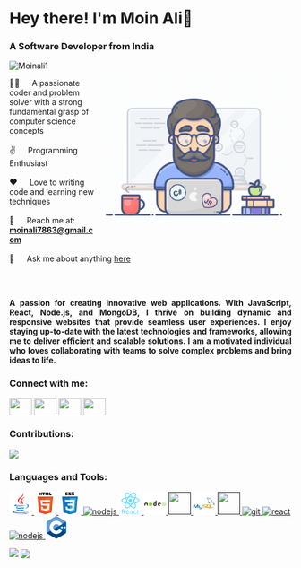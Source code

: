 <h1 align="left">Hey there! I'm Moin Ali👋</h1>
<h3 align="left"> A Software Developer from India</h3>

<p align="left"> <img src="https://komarev.com/ghpvc/?username=Moinali1&label=Profile%20views&color=0e75b6&style=flat" alt="Moinali1" /> </p>

<p>
 <img align="right" width="350" src="/assets/programmer.gif" alt="Coding gif" />
   
 👨‍💻 &emsp; A passionate coder and problem solver with a strong fundamental grasp of computer science concepts<br/><br/>
 ✌️ &emsp; Programming Enthusiast<br/><br/>
 ❤️ &emsp; Love to writing code and learning new techniques<br/><br/>
 📧 &emsp; Reach me at: **moinali7863@gmail.com**<br/><br/>
 💬 &emsp; Ask me about anything [here](https://github.com/Moinali1/Moinali1/issues)

</br>
</br>

<p style="text-align: justify;"><b>A passion for creating innovative web applications. With JavaScript, React, Node.js, and MongoDB, I thrive on building dynamic and responsive websites that provide seamless user experiences. I enjoy staying up-to-date with the latest technologies and frameworks, allowing me to deliver efficient and scalable solutions. I am a motivated individual who loves collaborating with teams to solve complex problems and bring ideas to life.</b></p>

</p>
  
<h3 align="left">Connect with me:</h3>
<p align="left">
<a href="https://www.linkedin.com/in/moin-ali-65a28a222/" target="blank"><img align="center" src="https://raw.githubusercontent.com/rahuldkjain/github-profile-readme-generator/master/src/images/icons/Social/linked-in-alt.svg"  height="30" width="40" /></a>
<a href="https://www.leetcode.com/M01NALI" target="blank"><img align="center" src="https://raw.githubusercontent.com/rahuldkjain/github-profile-readme-generator/master/src/images/icons/Social/leet-code.svg" height="30" width="40" /></a>
<a href="https://auth.geeksforgeeks.org/user/moinoffidwga" target="blank"><img align="center" src="https://raw.githubusercontent.com/rahuldkjain/github-profile-readme-generator/master/src/images/icons/Social/geeks-for-geeks.svg" height="30" width="40" /></a>  
<a href="https://www.hackerrank.com/moinofficial78" target="blank"><img align="center" src="https://raw.githubusercontent.com/rahuldkjain/github-profile-readme-generator/master/src/images/icons/Social/hackerrank.svg" height="30" width="40" /></a>
</p>


<h3 align="left">Contributions:</h3>
<p><img align="center" src="https://github-readme-streak-stats.herokuapp.com/?user=Moinali1&"/></p>

<h3 align="left">Languages and Tools:</h3>
<p align="left"> 

<a href="https://www.java.org" target="_blank" rel="noreferrer"> <img src="https://raw.githubusercontent.com/devicons/devicon/master/icons/java/java-original.svg" alt="java" width="40" height="40" /> </a>
<a href="https://www.w3.org/html/" target="_blank" rel="noreferrer"> <img src="https://raw.githubusercontent.com/devicons/devicon/master/icons/html5/html5-original-wordmark.svg" alt="html5" width="40" height="40"/> </a> 
<a href="https://www.w3schools.com/css/" target="_blank" rel="noreferrer"> <img src="https://raw.githubusercontent.com/devicons/devicon/master/icons/css3/css3-original-wordmark.svg" alt="css3" width="40" height="40"/> </a> 
<a href="" target="_blank" rel="noreferrer"> <img src="https://user-images.githubusercontent.com/25181517/117447155-6a868a00-af3d-11eb-9cfe-245df15c9f3f.png" alt="nodejs" width="40" height="40"/> </a> 
<a href="https://reactjs.org/" target="_blank" rel="noreferrer"> <img src="https://raw.githubusercontent.com/devicons/devicon/master/icons/react/react-original-wordmark.svg" alt="react" width="40" height="40"/> </a> 
<a href="https://nodejs.org" target="_blank" rel="noreferrer"> <img src="https://raw.githubusercontent.com/devicons/devicon/master/icons/nodejs/nodejs-original-wordmark.svg" alt="nodejs" width="40" height="40"/> </a>
<a href="" target="_blank" rel="noreferrer"> <img src="https://user-images.githubusercontent.com/25181517/182884177-d48a8579-2cd0-447a-b9a6-ffc7cb02560e.png" width="40" height="40"/> </a>
<a href="https://www.mysql.com/" target="_blank" rel="noreferrer"> <img src="https://raw.githubusercontent.com/devicons/devicon/master/icons/mysql/mysql-original-wordmark.svg" alt="mysql" width="40" height="40"/> </a> 
<a href="" target="_blank" rel="noreferrer"> <img src="https://user-images.githubusercontent.com/25181517/192109061-e138ca71-337c-4019-8d42-4792fdaa7128.png" width="40" height="40"/> </a> 
<a href="https://git-scm.com/" target="_blank" rel="noreferrer"> <img src="https://www.vectorlogo.zone/logos/git-scm/git-scm-icon.svg" alt="git" width="40" height="40"/> </a> 
<a href="" target="_blank" rel="noreferrer"> <img src="https://user-images.githubusercontent.com/25181517/192108374-8da61ba1-99ec-41d7-80b8-fb2f7c0a4948.png" alt="react" width="40" height="40"/> </a> 
<a href="https://pugjs.org/api/getting-started.html" target="_blank" rel="noreferrer"> <img src="https://github.com/marwin1991/profile-technology-icons/assets/136815194/85880a3a-e65b-4e4b-a102-6c3f225b9aba" alt="nodejs" width="40" height="40"/> </a> 
<a href="https://www.w3schools.com/cpp/" target="_blank" rel="noreferrer"> <img src="https://raw.githubusercontent.com/devicons/devicon/master/icons/cplusplus/cplusplus-original.svg" alt="cplusplus" width="40" height="40"/> </a>


<p><img align="left" src="https://github-readme-stats.vercel.app/api/top-langs?username=Moinali1&show_icons=true&locale=en&layout=compact" /></p>

<p>&nbsp;<img align="center" src="https://github-readme-stats.vercel.app/api?username=Moinali1&show_icons=true&locale=en" /></p>
